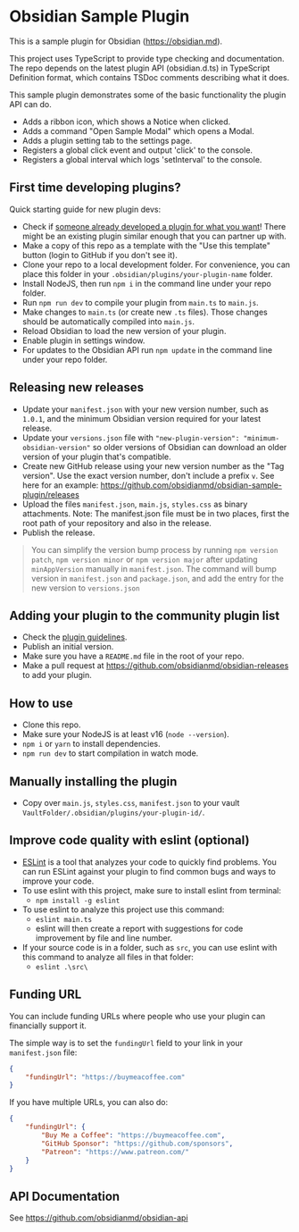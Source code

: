 # Obsidian Sample Plugin

This is a sample plugin for Obsidian (https://obsidian.md).

This project uses TypeScript to provide type checking and documentation. The
repo depends on the latest plugin API (obsidian.d.ts) in TypeScript Definition
format, which contains TSDoc comments describing what it does.

This sample plugin demonstrates some of the basic functionality the plugin API
can do.

- Adds a ribbon icon, which shows a Notice when clicked.
- Adds a command "Open Sample Modal" which opens a Modal.
- Adds a plugin setting tab to the settings page.
- Registers a global click event and output 'click' to the console.
- Registers a global interval which logs 'setInterval' to the console.

## First time developing plugins?

Quick starting guide for new plugin devs:

- Check if
  [someone already developed a plugin for what you want](https://obsidian.md/plugins)!
  There might be an existing plugin similar enough that you can partner up with.
- Make a copy of this repo as a template with the "Use this template" button
  (login to GitHub if you don't see it).
- Clone your repo to a local development folder. For convenience, you can place
  this folder in your `.obsidian/plugins/your-plugin-name` folder.
- Install NodeJS, then run `npm i` in the command line under your repo folder.
- Run `npm run dev` to compile your plugin from `main.ts` to `main.js`.
- Make changes to `main.ts` (or create new `.ts` files). Those changes should be
  automatically compiled into `main.js`.
- Reload Obsidian to load the new version of your plugin.
- Enable plugin in settings window.
- For updates to the Obsidian API run `npm update` in the command line under
  your repo folder.

## Releasing new releases

- Update your `manifest.json` with your new version number, such as `1.0.1`, and
  the minimum Obsidian version required for your latest release.
- Update your `versions.json` file with
  `"new-plugin-version": "minimum-obsidian-version"` so older versions of
  Obsidian can download an older version of your plugin that's compatible.
- Create new GitHub release using your new version number as the "Tag version".
  Use the exact version number, don't include a prefix `v`. See here for an
  example: https://github.com/obsidianmd/obsidian-sample-plugin/releases
- Upload the files `manifest.json`, `main.js`, `styles.css` as binary
  attachments. Note: The manifest.json file must be in two places, first the
  root path of your repository and also in the release.
- Publish the release.

> You can simplify the version bump process by running `npm version patch`,
> `npm version minor` or `npm version major` after updating `minAppVersion`
> manually in `manifest.json`. The command will bump version in `manifest.json`
> and `package.json`, and add the entry for the new version to `versions.json`

## Adding your plugin to the community plugin list

- Check the
  [plugin guidelines](https://docs.obsidian.md/Plugins/Releasing/Plugin+guidelines).
- Publish an initial version.
- Make sure you have a `README.md` file in the root of your repo.
- Make a pull request at https://github.com/obsidianmd/obsidian-releases to add
  your plugin.

## How to use

- Clone this repo.
- Make sure your NodeJS is at least v16 (`node --version`).
- `npm i` or `yarn` to install dependencies.
- `npm run dev` to start compilation in watch mode.

## Manually installing the plugin

- Copy over `main.js`, `styles.css`, `manifest.json` to your vault
  `VaultFolder/.obsidian/plugins/your-plugin-id/`.

## Improve code quality with eslint (optional)

- [ESLint](https://eslint.org/) is a tool that analyzes your code to quickly
  find problems. You can run ESLint against your plugin to find common bugs and
  ways to improve your code.
- To use eslint with this project, make sure to install eslint from terminal:
    - `npm install -g eslint`
- To use eslint to analyze this project use this command:
    - `eslint main.ts`
    - eslint will then create a report with suggestions for code improvement by
      file and line number.
- If your source code is in a folder, such as `src`, you can use eslint with
  this command to analyze all files in that folder:
    - `eslint .\src\`

## Funding URL

You can include funding URLs where people who use your plugin can financially
support it.

The simple way is to set the `fundingUrl` field to your link in your
`manifest.json` file:

```json
{
	"fundingUrl": "https://buymeacoffee.com"
}
```

If you have multiple URLs, you can also do:

```json
{
	"fundingUrl": {
		"Buy Me a Coffee": "https://buymeacoffee.com",
		"GitHub Sponsor": "https://github.com/sponsors",
		"Patreon": "https://www.patreon.com/"
	}
}
```

## API Documentation

See https://github.com/obsidianmd/obsidian-api
